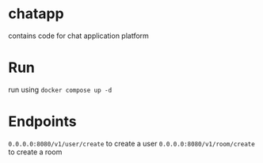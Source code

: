 # chatapp

contains code for chat application platform 

# Run

run using `docker compose up -d`

# Endpoints

`0.0.0.0:8080/v1/user/create` to create a user
`0.0.0.0:8080/v1/room/create` to create a room